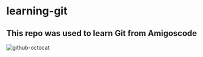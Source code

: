 # learning-git

## This repo was used to learn Git from Amigoscode

![github-octocat](https://user-images.githubusercontent.com/48028936/218614169-1271d4b5-5c32-4bf6-85ca-def52ee83a94.png)
